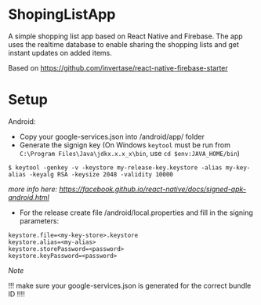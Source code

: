 # ShopingListApp

A simple shopping list app based on React Native and Firebase. The app uses the realtime database to enable sharing the shopping lists and get instant updates on added items.

Based on https://github.com/invertase/react-native-firebase-starter

# Setup

Android:
* Copy your google-services.json into /android/app/ folder
* Generate the signign key (On Windows `keytool` must be run from `C:\Program Files\Java\jdkx.x.x_x\bin`, use `cd $env:JAVA_HOME/bin`)
```
$ keytool -genkey -v -keystore my-release-key.keystore -alias my-key-alias -keyalg RSA -keysize 2048 -validity 10000
```
*more info here: https://facebook.github.io/react-native/docs/signed-apk-android.html*
* For the release create file /android/local.properties and fill in the signing parameters:
```
keystore.file=<my-key-store>.keystore
keystore.alias=<my-alias>
keystore.storePassword=<password>
keystore.keyPassword=<password>
```
  
  

*Note*

!!! make sure your google-services.json is generated for the correct bundle ID !!!!
